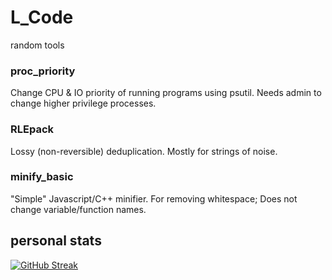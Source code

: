 # L_Code
random tools

### proc_priority
Change CPU & IO priority of running programs using psutil.
Needs admin to change higher privilege processes.

### RLEpack
Lossy (non-reversible) deduplication.
Mostly for strings of noise.

### minify_basic
"Simple" Javascript/C++ minifier.
For removing whitespace; Does not change variable/function names.


## personal stats
[![GitHub Streak](https://streak-stats.demolab.com?user=RaaynML&theme=github-dark&border_radius=2.0&short_numbers=true&date_format=%5BY%20%5DM%20j&mode=weekly&card_width=420&card_height=160&dates=000000&border=6495ED&background=000000&ring=00AF00&currStreakNum=1F6FEB&currStreakLabel=FFFFFF&sideLabels=FFFFFF&sideNums=1F6FEB&stroke=696969&fire=FF00FF&hide_total_contributions=true)](https://git.io/streak-stats)
